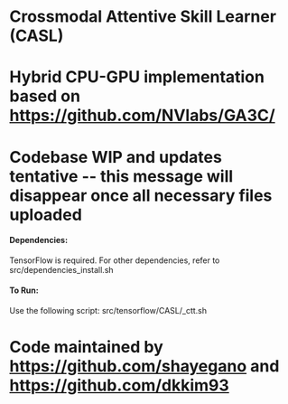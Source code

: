 # Crossmodal Attentive Skill Learner (CASL)

# Hybrid CPU-GPU implementation based on https://github.com/NVlabs/GA3C/
# Codebase WIP and updates tentative -- this message will disappear once all necessary files uploaded

#### Dependencies:
TensorFlow is required.
For other dependencies, refer to src/dependencies_install.sh

#### To Run:
Use the following script: src/tensorflow/CASL/_ctt.sh

# Code maintained by https://github.com/shayegano and https://github.com/dkkim93


